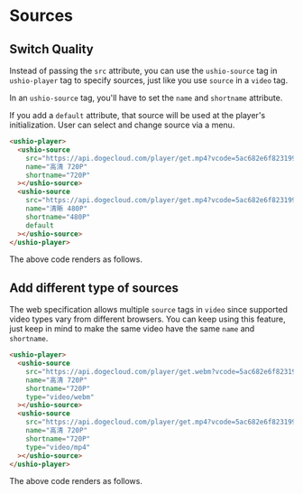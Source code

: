# Sources

## Switch Quality

Instead of passing the `src` attribute, you can use the `ushio-source` tag in `ushio-player` tag to specify
sources, just like you use `source` in a `video` tag.

In an `ushio-source` tag, you'll have to set the `name` and `shortname` attribute.

If you add a `default` attribute, that source will be used at the player's initialization.
User can select and change source via a menu.

```html
<ushio-player>
  <ushio-source
    src="https://api.dogecloud.com/player/get.mp4?vcode=5ac682e6f8231991&userId=17&ext=.mp4&r=720"
    name="高清 720P"
    shortname="720P"
  ></ushio-source>
  <ushio-source
    src="https://api.dogecloud.com/player/get.mp4?vcode=5ac682e6f8231991&userId=17&ext=.mp4&r=480"
    name="清晰 480P"
    shortname="480P"
    default
  ></ushio-source>
</ushio-player>
```

The above code renders as follows.

<div class="video-wrap">
<ushio-player>
  <ushio-source
    src="https://api.dogecloud.com/player/get.mp4?vcode=5ac682e6f8231991&userId=17&ext=.mp4&r=720"
    name="高清 720P"
    shortname="720P"
  ></ushio-source>
  <ushio-source
    src="https://api.dogecloud.com/player/get.mp4?vcode=5ac682e6f8231991&userId=17&ext=.mp4&r=480"
    name="清晰 480P"
    shortname="480P"
    default
  ></ushio-source>
</ushio-player>
</div>

## Add different type of sources

The web specification allows multiple `source` tags in `video` since supported video types vary from different browsers.
You can keep using this feature, just keep in mind to make the same video have the same `name` and `shortname`.

```html
<ushio-player>
  <ushio-source
    src="https://api.dogecloud.com/player/get.webm?vcode=5ac682e6f8231991&userId=17&ext=.webm"
    name="高清 720P"
    shortname="720P"
    type="video/webm"
  ></ushio-source>
  <ushio-source
    src="https://api.dogecloud.com/player/get.mp4?vcode=5ac682e6f8231991&userId=17&ext=.mp4"
    name="高清 720P"
    shortname="720P"
    type="video/mp4"
  ></ushio-source>
</ushio-player>
```

The above code renders as follows.

<div class="video-wrap">
<ushio-player>
  <ushio-source
    src="https://api.dogecloud.com/player/get.webm?vcode=5ac682e6f8231991&userId=17&ext=.webm"
    name="高清 720P"
    shortname="720P"
    type="video/webm"
  ></ushio-source>
  <ushio-source
    src="https://api.dogecloud.com/player/get.mp4?vcode=5ac682e6f8231991&userId=17&ext=.mp4"
    name="高清 720P"
    shortname="720P"
    type="video/mp4"
  ></ushio-source>
</ushio-player>
</div>
